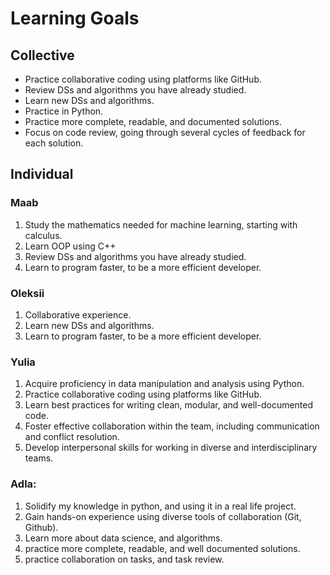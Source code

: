 # Learning Goals

## Collective

- Practice collaborative coding using platforms like GitHub.
- Review DSs and algorithms you have already studied.
- Learn new DSs and algorithms.
- Practice in Python.
- Practice more complete, readable, and documented solutions.
- Focus on code review, going through several cycles of feedback for each solution.

## Individual

### Maab

1. Study the mathematics needed for machine learning, starting with calculus.
2. Learn OOP using C++
3. Review DSs and algorithms you have already studied. 
4. Learn to program faster, to be a more efficient developer.

### Oleksii

1. Collaborative experience.
2. Learn new DSs and algorithms. 
3. Learn to program faster, to be a more efficient developer.

### Yulia 

1. Acquire proficiency in data manipulation and analysis using Python.
2. Practice collaborative coding using platforms like GitHub.
3. Learn best practices for writing clean, modular, and well-documented code.
4. Foster effective collaboration within the team, including communication and conflict resolution.
5. Develop interpersonal skills for working in diverse and interdisciplinary teams.

### Adla:

1. Solidify my knowledge in python, and using it in a real life project.
2. Gain hands-on experience using diverse tools of collaboration (Git, Github).
3. Learn more about data science, and algorithms.
4. practice more complete, readable, and well documented solutions.
5. practice collaboration on tasks, and task review.


